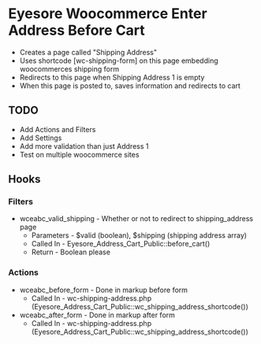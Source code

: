 # Eyesore Woocommerce Enter Address Before Cart
* Creates a page called "Shipping Address"
* Uses shortcode [wc-shipping-form] on this page embedding woocommerces shipping form
* Redirects to this page when Shipping Address 1 is empty
* When this page is posted to, saves information and redirects to cart

## TODO 
* Add Actions and Filters
* Add Settings
* Add more validation than just Address 1
* Test on multiple woocommerce sites

## Hooks
### Filters
* wceabc_valid_shipping - Whether or not to redirect to shipping_address page
	* Parameters - $valid (boolean), $shipping (shipping address array)
	* Called In - Eyesore_Address_Cart_Public::before_cart() 
	* Return - Boolean please
	
### Actions
* wceabc_before_form - Done in markup before form
	* Called In - wc-shipping-address.php (Eyesore_Address_Cart_Public::wc_shipping_address_shortcode())
* wceabc_after_form - Done in markup after form
	* Called In - wc-shipping-address.php (Eyesore_Address_Cart_Public::wc_shipping_address_shortcode())